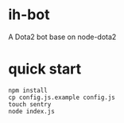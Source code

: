 # ih-bot
A Dota2 bot base on node-dota2

# quick start

```
npm install
cp config.js.example config.js
touch sentry
node index.js
```